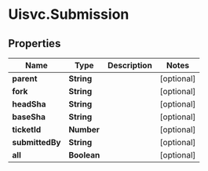 # Uisvc.Submission

## Properties

Name | Type | Description | Notes
------------ | ------------- | ------------- | -------------
**parent** | **String** |  | [optional] 
**fork** | **String** |  | [optional] 
**headSha** | **String** |  | [optional] 
**baseSha** | **String** |  | [optional] 
**ticketId** | **Number** |  | [optional] 
**submittedBy** | **String** |  | [optional] 
**all** | **Boolean** |  | [optional] 


